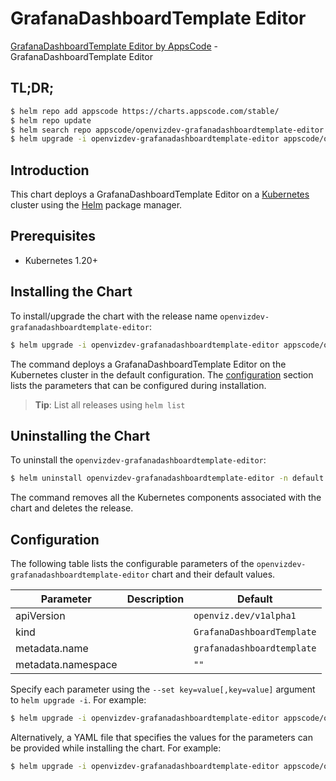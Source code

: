 # GrafanaDashboardTemplate Editor

[GrafanaDashboardTemplate Editor by AppsCode](https://appscode.com) - GrafanaDashboardTemplate Editor

## TL;DR;

```bash
$ helm repo add appscode https://charts.appscode.com/stable/
$ helm repo update
$ helm search repo appscode/openvizdev-grafanadashboardtemplate-editor --version=v0.14.0
$ helm upgrade -i openvizdev-grafanadashboardtemplate-editor appscode/openvizdev-grafanadashboardtemplate-editor -n default --create-namespace --version=v0.14.0
```

## Introduction

This chart deploys a GrafanaDashboardTemplate Editor on a [Kubernetes](http://kubernetes.io) cluster using the [Helm](https://helm.sh) package manager.

## Prerequisites

- Kubernetes 1.20+

## Installing the Chart

To install/upgrade the chart with the release name `openvizdev-grafanadashboardtemplate-editor`:

```bash
$ helm upgrade -i openvizdev-grafanadashboardtemplate-editor appscode/openvizdev-grafanadashboardtemplate-editor -n default --create-namespace --version=v0.14.0
```

The command deploys a GrafanaDashboardTemplate Editor on the Kubernetes cluster in the default configuration. The [configuration](#configuration) section lists the parameters that can be configured during installation.

> **Tip**: List all releases using `helm list`

## Uninstalling the Chart

To uninstall the `openvizdev-grafanadashboardtemplate-editor`:

```bash
$ helm uninstall openvizdev-grafanadashboardtemplate-editor -n default
```

The command removes all the Kubernetes components associated with the chart and deletes the release.

## Configuration

The following table lists the configurable parameters of the `openvizdev-grafanadashboardtemplate-editor` chart and their default values.

|     Parameter      | Description |                Default                |
|--------------------|-------------|---------------------------------------|
| apiVersion         |             | <code>openviz.dev/v1alpha1</code>     |
| kind               |             | <code>GrafanaDashboardTemplate</code> |
| metadata.name      |             | <code>grafanadashboardtemplate</code> |
| metadata.namespace |             | <code>""</code>                       |


Specify each parameter using the `--set key=value[,key=value]` argument to `helm upgrade -i`. For example:

```bash
$ helm upgrade -i openvizdev-grafanadashboardtemplate-editor appscode/openvizdev-grafanadashboardtemplate-editor -n default --create-namespace --version=v0.14.0 --set apiVersion=openviz.dev/v1alpha1
```

Alternatively, a YAML file that specifies the values for the parameters can be provided while
installing the chart. For example:

```bash
$ helm upgrade -i openvizdev-grafanadashboardtemplate-editor appscode/openvizdev-grafanadashboardtemplate-editor -n default --create-namespace --version=v0.14.0 --values values.yaml
```
